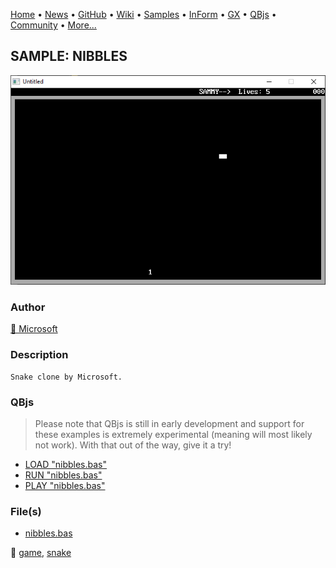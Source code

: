 [Home](https://qb64.com) • [News](../../news.md) • [GitHub](https://github.com/QB64Official/qb64) • [Wiki](https://github.com/QB64Official/qb64/wiki) • [Samples](../../samples.md) • [InForm](../../inform.md) • [GX](../../gx.md) • [QBjs](../../qbjs.md) • [Community](../../community.md) • [More...](../../more.md)

## SAMPLE: NIBBLES

![screenshot.png](img/screenshot.png)

### Author

[🐝 Microsoft](../microsoft.md) 

### Description

```text
Snake clone by Microsoft.
```

### QBjs

> Please note that QBjs is still in early development and support for these examples is extremely experimental (meaning will most likely not work). With that out of the way, give it a try!

* [LOAD "nibbles.bas"](https://v6p9d9t4.ssl.hwcdn.net/html/6022890/index.html?src=https://qb64.com/samples/nibbles/src/nibbles.bas)
* [RUN "nibbles.bas"](https://v6p9d9t4.ssl.hwcdn.net/html/6022890/index.html?mode=auto&src=https://qb64.com/samples/nibbles/src/nibbles.bas)
* [PLAY "nibbles.bas"](https://v6p9d9t4.ssl.hwcdn.net/html/6022890/index.html?mode=play&src=https://qb64.com/samples/nibbles/src/nibbles.bas)

### File(s)

* [nibbles.bas](src/nibbles.bas)

🔗 [game](../game.md), [snake](../snake.md)

